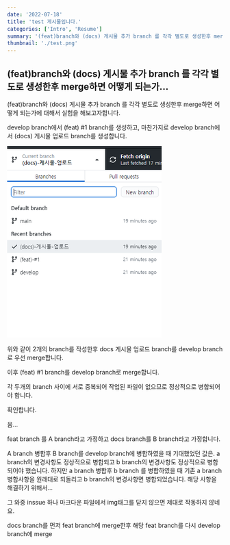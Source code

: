 ```yaml
---
date: '2022-07-18'
title: 'test 게시물입니다.'
categories: ['Intro', 'Resume']
summary: '(feat)branch와 (docs) 게시물 추가 branch 를 각각 별도로 생성한후 merge하면 어떻게 되는가...'
thumbnail: './test.png'
---
```


## (feat)branch와 (docs) 게시물 추가 branch 를 각각 별도로 생성한후 merge하면 어떻게 되는가...

(feat)branch와 (docs) 게시물 추가 branch 를 각각 별도로 생성한후 merge하면 어떻게 되는가에 대해서 실험을 해보고자합니다.

develop branch에서 (feat) #1 branch를 생성하고, 마찬가지로 develop branch에서 (docs) 게시물 업로드 branch를 생성합니다.

<img src="./branchtest.png" alt="branchMergeTestImg"></img>

위와 같이 2개의 branch를 작성한후 docs 게시물 업로드 branch를 develop branch로 우선 merge합니다.

이후 (feat) #1 branch를 develop branch로 merge합니다.

각 두개의 branch 사이에 서로 중복되어 작업된 파일이 없으므로 정상적으로 병합되어야 합니다.

확인합니다.

음...

feat branch 를 A branch라고 가정하고
docs branch를 B branch라고 가정합니다.

A branch 병합후 B branch를 develop branch에 병합하였을 때 기대했었던 값은.
a branch의 변경사항도 정상적으로 병합되고 b branch의 변경사항도 정상적으로 병합되어야 했습니다.
하지만 a branch 병합후 b branch 를 병합하였을 때 기존 a branch 병합사항을 원래대로 되돌리고 b branch의 변경사항면 병합되었습니다.
해당 사항을 해결하기 위해서...

그 와중 inssue 하나 마크다운 파일에서 img태그를 닫지 않으면 제대로 작동하지 않네요.

docs branch를 먼저 feat branch에 merge한후
해당 feat branch를 다시 develop branch에 merge
